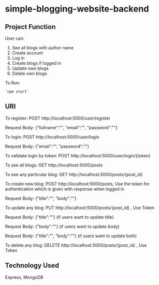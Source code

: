# simple-blogging-website-backend

## Project Function
User can:
1. See all blogs with author name
2. Create account
3. Log in
4. Create blogs if logged in
5. Update own blogs
6. Delete own blogs

To Run: 

    `npm start`
## URI
To register:  POST http://localhost:5000/user/register 

  Request Body: {"fullname":"", "email":"", "password":""}

To login: POST http://localhost:5000/user/login

  Request Body: {"email":"", "password":""}

To validate login by token: POST http://localhost:5000/user/login/{token}

To see all blogs: GET http://localhost:5000/posts

To see any particular blog: GET http://localhost:5000/posts/{post_id}

To create new blog: POST http://localhost:5000/posts,  Use the token for authentication which is given with response when logged in

   Request Body: {"title":"", "body":""}

To update any blog: PUT http://localhost:5000/posts/{post_id} , Use Token

   Request Body: {"title":""} (if users want to update title)
   
   Request Body: {"body":""} (if users want to update body)
   
   Request Body: {"title":"", "body":""} (if users want to update both)
   
To delete any blog: DELETE http://localhost:5000/posts/{post_id} , Use Token

## Technology Used
Express, MongoDB 

